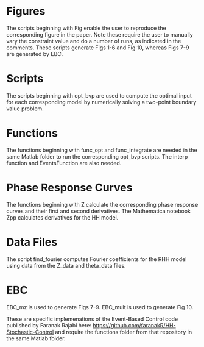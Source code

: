 # Figures
The scripts beginning with Fig enable the user to reproduce the corresponding figure in the paper. Note these require the user to manually vary the constraint value and do a number of runs, as indicated in the comments. These scripts generate Figs 1-6 and Fig 10, whereas Figs 7-9 are generated by EBC. 

# Scripts
The scripts beginning with opt_bvp are used to compute the optimal input for each corresponding model by numerically solving a two-point boundary value problem.

# Functions
The functions beginning with func_opt and func_integrate are needed in the same Matlab folder to run the corresponding opt_bvp scripts. The interp function and EventsFunction are also needed.

# Phase Response Curves
The functions beginning with Z calculate the corresponding phase response curves and their first and second derivatives. The Mathematica notebook Zpp calculates derivatives for the HH model.

# Data Files
The script find_fourier computes Fourier coefficients for the RHH model using data from the Z_data and theta_data files.

# EBC
EBC_mz is used to generate Figs 7-9. EBC_mult is used to generate Fig 10.

These are specific implemenations of the Event-Based Control code published by Faranak Rajabi here: https://github.com/faranakR/HH-Stochastic-Control
and require the functions folder from that repository in the same Matlab folder. 
